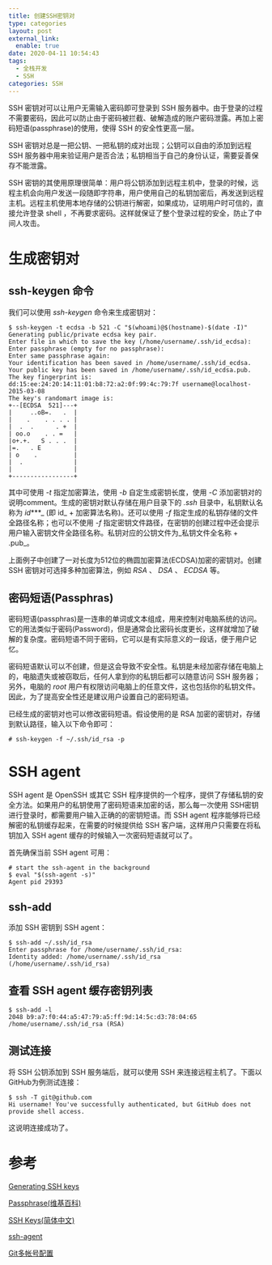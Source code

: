 ```yaml
---
title: 创建SSH密钥对
type: categories
layout: post
external_link:
  enable: true
date: 2020-04-11 10:54:43
tags:
  - 全栈开发
  - SSH
categories: SSH
---
```



SSH 密钥对可以让用户无需输入密码即可登录到 SSH 服务器中。由于登录的过程不需要密码，因此可以防止由于密码被拦截、破解造成的账户密码泄露。再加上密码短语(passphrase)的使用，使得 SSH 的安全性更高一层。

SSH 密钥对总是一把公钥、一把私钥的成对出现；公钥可以自由的添加到远程 SSH 服务器中用来验证用户是否合法；私钥相当于自己的身份认证，需要妥善保存不能泄露。

SSH 密钥的其使用原理很简单：用户将公钥添加到远程主机中，登录的时候，远程主机会向用户发送一段随即字符串，用户使用自己的私钥加密后，再发送到远程主机。远程主机使用本地存储的公钥进行解密，如果成功，证明用户时可信的，直接允许登录 shell ，不再要求密码。这样就保证了整个登录过程的安全，防止了中间人攻击。
<!-- more -->
# 生成密钥对

## ssh-keygen 命令

我们可以使用 _ssh-keygen_ 命令来生成密钥对：

```
$ ssh-keygen -t ecdsa -b 521 -C "$(whoami)@$(hostname)-$(date -I)"
Generating public/private ecdsa key pair.
Enter file in which to save the key (/home/username/.ssh/id_ecdsa):
Enter passphrase (empty for no passphrase):
Enter same passphrase again:
Your identification has been saved in /home/username/.ssh/id_ecdsa.
Your public key has been saved in /home/username/.ssh/id_ecdsa.pub.
The key fingerprint is:
dd:15:ee:24:20:14:11:01:b8:72:a2:0f:99:4c:79:7f username@localhost-2015-03-08
The key's randomart image is:
+--[ECDSA  521]---+
|     ..oB=.   .  |
|    .    . . . . |
|  .  .      . +  |
| oo.o    . . =   |
|o+.+.   S . . .  |
|=.   . E         |
| o    .          |
|  .              |
|                 |
+-----------------+

```

其中可使用 _-t_ 指定加密算法，使用 _-b_ 自定生成密钥长度，使用 _-C_ 添加密钥对的说明comment。生成的密钥对默认存储在用户目录下的 _.ssh_ 目录中，私钥默认名称为 _id_***_ (即 id_ + 加密算法名称)。还可以使用 _-f_ 指定生成的私钥存储的文件全路径名称；也可以不使用 _-f_ 指定密钥文件路径，在密钥的创建过程中还会提示用户输入密钥文件全路径名称。私钥对应的公钥文件为_私钥文件全名称 \+ .pub_。

上面例子中创建了一对长度为512位的椭圆加密算法(ECDSA)加密的密钥对。创建 SSH 密钥对可选择多种加密算法，例如 _RSA_ 、 _DSA_ 、 _ECDSA_ 等。

## 密码短语(Passphras)

密码短语(passphras)是一连串的单词或文本组成，用来控制对电脑系统的访问。它的用法类似于密码(Password)，但是通常会比密码长度更长，这样就增加了破解的复杂度。密码短语不同于密码，它可以是有实际意义的一段话，便于用户记忆。

密码短语默认可以不创建，但是这会导致不安全性。私钥是未经加密存储在电脑上的，电脑遗失或被窃取后，任何人拿到你的私钥后都可以随意访问 SSH 服务器；另外，电脑的 _root_ 用户有权限访问电脑上的任意文件，这也包括你的私钥文件。因此，为了提高安全性还是建议用户设置自己的密码短语。

已经生成的密钥对也可以修改密码短语。假设使用的是 RSA 加密的密钥对，存储到默认路径，输入以下命令即可：

```
# ssh-keygen -f ~/.ssh/id_rsa -p

```

# SSH agent

SSH agent 是 OpenSSH 或其它 SSH 程序提供的一个程序，提供了存储私钥的安全方法。如果用户的私钥使用了密码短语来加密的话，那么每一次使用 SSH密钥进行登录时，都需要用户输入正确的的密钥短语。而 SSH agent 程序能够将已经解密的私钥缓存起来，在需要的时候提供给 SSH 客户端，这样用户只需要在将私钥加入 SSH agent 缓存的时候输入一次密码短语就可以了。

首先确保当前 SSH agent 可用：

```
# start the ssh-agent in the background
$ eval "$(ssh-agent -s)"
Agent pid 29393

```

ssh-add
-------

添加 SSH 密钥到 SSH agent：

```
$ ssh-add ~/.ssh/id_rsa
Enter passphrase for /home/username/.ssh/id_rsa:
Identity added: /home/username/.ssh/id_rsa (/home/username/.ssh/id_rsa)

```

## 查看 SSH agent 缓存密钥列表

```
$ ssh-add -l
2048 b9:a7:f0:44:a5:47:79:a5:ff:9d:14:5c:d3:78:04:65 /home/username/.ssh/id_rsa (RSA)

```

## 测试连接

将 SSH 公钥添加到 SSH 服务端后，就可以使用 SSH 来连接远程主机了。下面以 GitHub为例测试连接：

```
$ ssh -T git@github.com
Hi username! You've successfully authenticated, but GitHub does not provide shell access.

```

这说明连接成功了。

# 参考

[Generating SSH keys](https://help.github.com/articles/generating-ssh-keys/ "generating ssh keys")

[Passphrase(维基百科)](http://en.wikipedia.org/wiki/Passphrase%20Passphrase)

[SSH Keys(简体中文)](https://daemon369.github.io/ssh/2015/03/08/%22https://wiki.archlinux.org/index.php/SSH_Keys_(%E7%AE%80%E4%BD%93%E4%B8%AD%E6%96%87)%22 "SSH Keys(简体中文)")

[ssh-agent](http://en.wikipedia.org/wiki/Ssh-agent%20ssh-agent)

[Git多帐号配置](http://yeungeek.com/2014/06/26/Git%E5%A4%9A%E5%B8%90%E5%8F%B7%E9%85%8D%E7%BD%AE/%20Git%E5%A4%9A%E5%B8%90%E5%8F%B7%E9%85%8D%E7%BD%AE)

